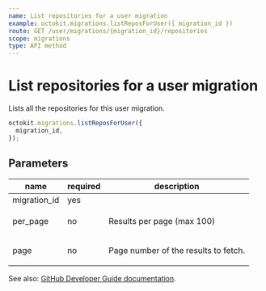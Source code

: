 ```yaml
---
name: List repositories for a user migration
example: octokit.migrations.listReposForUser({ migration_id })
route: GET /user/migrations/{migration_id}/repositories
scope: migrations
type: API method
---
```


# List repositories for a user migration

Lists all the repositories for this user migration.

```js
octokit.migrations.listReposForUser({
  migration_id,
});
```

## Parameters

<table>
  <thead>
    <tr>
      <th>name</th>
      <th>required</th>
      <th>description</th>
    </tr>
  </thead>
  <tbody>
    <tr><td>migration_id</td><td>yes</td><td>

</td></tr>
<tr><td>per_page</td><td>no</td><td>

Results per page (max 100)

</td></tr>
<tr><td>page</td><td>no</td><td>

Page number of the results to fetch.

</td></tr>
  </tbody>
</table>

See also: [GitHub Developer Guide documentation](https://developer.github.com/v3/migrations/users/#list-repositories-for-a-user-migration).
